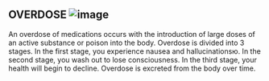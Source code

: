 ## OVERDOSE ![image](https://user-images.githubusercontent.com/7808279/176216324-04bc27cf-df40-4873-bf1c-a6acc81ad0c7.png)

An overdose of medications occurs with the introduction of large doses of an active substance or poison into the body. 
Overdose is divided into 3 stages. 
In the first stage, you experience nausea and hallucinationsю. 
In the second stage, you wash out to lose consciousness. 
In the third stage, your health will begin to decline. 
Overdose is excreted from the body over time.
